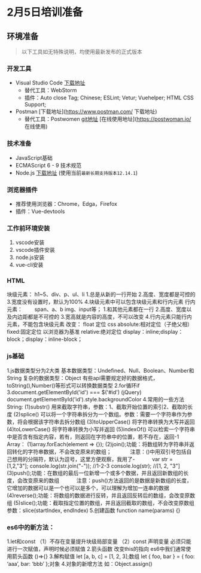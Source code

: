 # 2月5日培训准备

## 环境准备

> 以下工具如无特殊说明，均使用最新发布的正式版本

### 开发工具

- Visual Studio Code [下载地址](https://code.visualstudio.com/ "下载地址")
  - 替代工具：WebStorm 
  - 插件：Auto close Tag; Chinese; ESLint; Vetur; Vuehelper; HTML CSS Support;
- Postman [下载地址](https://www.postman.com/ 下载地址)
  - 替代工具：Postwomen [git地址](https://github.com/liyasthomas/postwoman "git项目地址") [在线使用地址](https://postwoman.io/ 在线使用)

### 技术准备

- JavaScript基础
- ECMAScript 6 - 9 技术规范
- Node.js [下载地址](https://nodejs.org/zh-cn/) (使用当前`最新长期支持版本12.14.1`)

### 浏览器插件

- 推荐使用浏览器：Chrome，Edga，Firefox
- 插件：Vue-devtools

### 工作前环境安装

1. vscode安装
2. vscode插件安装
3. node.js安装
4. vue-cli安装

### HTML
块级元素：
h1~5、div、p、ul、li
1.总是从新的一行开始
2.高度、宽度都是可控的
3.宽度没有设置时，默认为100%
4.块级元素中可以包含块级元素和行内元素
行内元素：　　
span、a、b img、input等； 
1.和其他元素都在一行
2.高度、宽度以及内边距都是不可控的
3.宽高就是内容的高度，不可以改变
4.行内元素只能行内元素，不能包含块级元素
改变：
float 定位 css
absolute:相对定位（子绝父相）
fixed:固定定位 以浏览器为基准
relative:绝对定位
display：inline;display：block；display：inline-block；

### js基础
1.js数据类型分为2大类
基本数据类型：Undefined、Null、Boolean、Number和String
复杂的数据类型：Object
有些api需要规定好的数据格式，toString(),Number()等形式可以转换数据类型
2.for循环if
3.document.getElementById('id') === $('#id') (jQuery)
document.getElementById('id').style.backgroundColor
4.常用的一些方法
String:
(1)substr()  用来截取字符串，参数：1、截取开始位置的索引2、截取的长度
(2)splice()    可以将一个字符串拆分为一个数组。参数：需要一个字符串作为参数，将会根据该字符串去拆分数组
(3)toUpperCase()  将字符串转换为大写并返回
(4)toLowerCase()  将字符串转换为小写并返回
(5)indexOf()   可以检索一个字符串中是否含有指定内容，若有，则返回在字符串中的位置，若不存在，返回-1
Array：
(1)array.forEach(element => {});
(2)join();功能：将数组转为字符串并返回转化的字符串数据，不会改变原来的数组；
　　　  注意：()中用双引号包括自己想用的分隔符，默认为逗号，这里方便观察，我用了-　　　
var str = [1,2,"3"];
console.log(str.join("-"));   //1-2-3
console.log(str);   //[1, 2, "3"]
(3)push();功能：在数组的最后一位新增一个或多个数据，并且返回新数组的长度，会改变原来的数组
　　　注意：push()方法返回的是数据是新数组的长度，它增加的数据可以是一个也可以是多个，可以理解为增加一连串的数据
(4)reverse();功能：将数组的数据进行反转，并且返回反转后的数组，会改变原数组
(5)slice();功能：截取指定位置的数组，并且返回截取的数组，不会改变原数组   参数：slice(startIndex, endIndex)
5.创建函数
function name(params) {}
### es6中的新方法：
1.let和const
（1）不存在变量提升块级局部变量
（2）const 声明变量 必须只能进行一次赋值，声明时候必须赋值
2.箭头函数
改变this的指向
es6中我们通常使用箭头函数 ()=>{}
3.解构赋值
let [a, b, c] = [1, 2, 3];数组
let { foo, bar } = { foo: ‘aaa’, bar: ‘bbb’ };对象
4.对象的新增方法
如：Object.assign()

